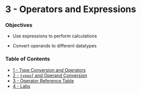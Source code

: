 # 3 - Operators and Expressions
### Objectives
* Use expressions to perform calculations
  
* Convert operands to different datatypes

  
### Table of Contents
* [1 - Type Conversion and Operators](1_TypeConversionAndOperators.md)
* [2 - `typeof` and Operand Conversion](2_TypeOfAndOperandConversion.md)
* [3 - Operator Reference Table](3_OperatorReferenceTable.md)
* [4 - Labs](4_labs)
